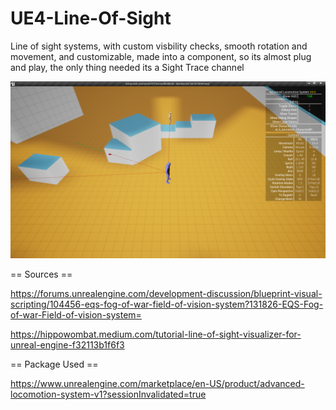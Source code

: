 # UE4-Line-Of-Sight
Line of sight systems, with custom visbility checks, smooth rotation and movement, and customizable, made into a component, so its almost plug and play, the only thing needed its a Sight Trace channel

![](LineOfSigth/LOS.png)

== Sources ==



https://forums.unrealengine.com/development-discussion/blueprint-visual-scripting/104456-eqs-fog-of-war-field-of-vision-system?131826-EQS-Fog-of-war-Field-of-vision-system=



https://hippowombat.medium.com/tutorial-line-of-sight-visualizer-for-unreal-engine-f32113b1f6f3

== Package Used == 


https://www.unrealengine.com/marketplace/en-US/product/advanced-locomotion-system-v1?sessionInvalidated=true

